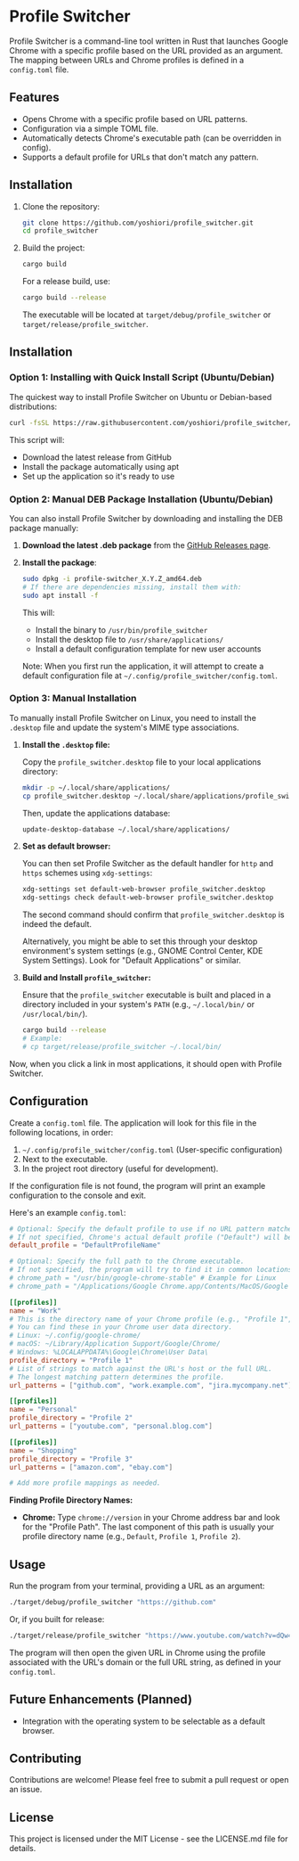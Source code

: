 # Profile Switcher

Profile Switcher is a command-line tool written in Rust that launches Google Chrome with a specific profile based on the URL provided as an argument. The mapping between URLs and Chrome profiles is defined in a `config.toml` file.

## Features

*   Opens Chrome with a specific profile based on URL patterns.
*   Configuration via a simple TOML file.
*   Automatically detects Chrome's executable path (can be overridden in config).
*   Supports a default profile for URLs that don't match any pattern.

## Installation

1.  Clone the repository:
    ```bash
    git clone https://github.com/yoshiori/profile_switcher.git
    cd profile_switcher
    ```
2.  Build the project:
    ```bash
    cargo build
    ```
    For a release build, use:
    ```bash
    cargo build --release
    ```
    The executable will be located at `target/debug/profile_switcher` or `target/release/profile_switcher`.

## Installation

### Option 1: Installing with Quick Install Script (Ubuntu/Debian)

The quickest way to install Profile Switcher on Ubuntu or Debian-based distributions:

```bash
curl -fsSL https://raw.githubusercontent.com/yoshiori/profile_switcher/main/scripts/install.sh | bash
```

This script will:
- Download the latest release from GitHub
- Install the package automatically using apt
- Set up the application so it's ready to use

### Option 2: Manual DEB Package Installation (Ubuntu/Debian)

You can also install Profile Switcher by downloading and installing the DEB package manually:

1.  **Download the latest .deb package** from the [GitHub Releases page](https://github.com/yoshiori/profile_switcher/releases).

2.  **Install the package**:
    ```bash
    sudo dpkg -i profile-switcher_X.Y.Z_amd64.deb
    # If there are dependencies missing, install them with:
    sudo apt install -f
    ```

    This will:
    - Install the binary to `/usr/bin/profile_switcher`
    - Install the desktop file to `/usr/share/applications/`
    - Install a default configuration template for new user accounts

    Note: When you first run the application, it will attempt to create a default configuration file at `~/.config/profile_switcher/config.toml`.

### Option 3: Manual Installation

To manually install Profile Switcher on Linux, you need to install the `.desktop` file and update the system's MIME type associations.

1.  **Install the `.desktop` file:**

    Copy the `profile_switcher.desktop` file to your local applications directory:
    ```bash
    mkdir -p ~/.local/share/applications/
    cp profile_switcher.desktop ~/.local/share/applications/profile_switcher.desktop
    ```
    Then, update the applications database:
    ```bash
    update-desktop-database ~/.local/share/applications/
    ```

2.  **Set as default browser:**

    You can then set Profile Switcher as the default handler for `http` and `https` schemes using `xdg-settings`:
    ```bash
    xdg-settings set default-web-browser profile_switcher.desktop
    xdg-settings check default-web-browser profile_switcher.desktop
    ```
    The second command should confirm that `profile_switcher.desktop` is indeed the default.

    Alternatively, you might be able to set this through your desktop environment's system settings (e.g., GNOME Control Center, KDE System Settings). Look for "Default Applications" or similar.

3.  **Build and Install `profile_switcher`:**

    Ensure that the `profile_switcher` executable is built and placed in a directory included in your system's `PATH` (e.g., `~/.local/bin/` or `/usr/local/bin/`).
    ```bash
    cargo build --release
    # Example:
    # cp target/release/profile_switcher ~/.local/bin/
    ```

Now, when you click a link in most applications, it should open with Profile Switcher.

## Configuration

Create a `config.toml` file. The application will look for this file in the following locations, in order:
1.  `~/.config/profile_switcher/config.toml` (User-specific configuration)
2.  Next to the executable.
3.  In the project root directory (useful for development).

If the configuration file is not found, the program will print an example configuration to the console and exit.

Here's an example `config.toml`:

```toml
# Optional: Specify the default profile to use if no URL pattern matches.
# If not specified, Chrome's actual default profile ("Default") will be used.
default_profile = "DefaultProfileName"

# Optional: Specify the full path to the Chrome executable.
# If not specified, the program will try to find it in common locations.
# chrome_path = "/usr/bin/google-chrome-stable" # Example for Linux
# chrome_path = "/Applications/Google Chrome.app/Contents/MacOS/Google Chrome" # Example for macOS

[[profiles]]
name = "Work"
# This is the directory name of your Chrome profile (e.g., "Profile 1", "Default")
# You can find these in your Chrome user data directory.
# Linux: ~/.config/google-chrome/
# macOS: ~/Library/Application Support/Google/Chrome/
# Windows: %LOCALAPPDATA%\Google\Chrome\User Data\
profile_directory = "Profile 1"
# List of strings to match against the URL's host or the full URL.
# The longest matching pattern determines the profile.
url_patterns = ["github.com", "work.example.com", "jira.mycompany.net"]

[[profiles]]
name = "Personal"
profile_directory = "Profile 2"
url_patterns = ["youtube.com", "personal.blog.com"]

[[profiles]]
name = "Shopping"
profile_directory = "Profile 3"
url_patterns = ["amazon.com", "ebay.com"]

# Add more profile mappings as needed.
```

**Finding Profile Directory Names:**

*   **Chrome:** Type `chrome://version` in your Chrome address bar and look for the "Profile Path". The last component of this path is usually your profile directory name (e.g., `Default`, `Profile 1`, `Profile 2`).

## Usage

Run the program from your terminal, providing a URL as an argument:

```bash
./target/debug/profile_switcher "https://github.com"
```

Or, if you built for release:

```bash
./target/release/profile_switcher "https://www.youtube.com/watch?v=dQw4w9WgXcQ"
```

The program will then open the given URL in Chrome using the profile associated with the URL's domain or the full URL string, as defined in your `config.toml`.

## Future Enhancements (Planned)

*   Integration with the operating system to be selectable as a default browser.

## Contributing

Contributions are welcome! Please feel free to submit a pull request or open an issue.

## License

This project is licensed under the MIT License - see the LICENSE.md file for details.
